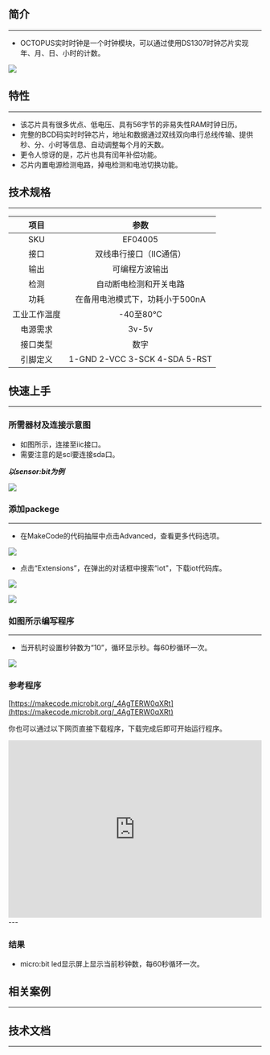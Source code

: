 ## 简介
---
- OCTOPUS实时时钟是一个时钟模块，可以通过使用DS1307时钟芯片实现年、月、日、小时的计数。

 ![](https://i.imgur.com/gqYrhXw.jpg)

## 特性
---
- 该芯片具有很多优点、低电压、具有56字节的非易失性RAM时钟日历。
- 完整的BCD码实时时钟芯片，地址和数据通过双线双向串行总线传输、提供秒、分、小时等信息、自动调整每个月的天数。
- 更令人惊讶的是，芯片也具有闰年补偿功能。
- 芯片内置电源检测电路，掉电检测和电池切换功能。

## 技术规格
---
项目 | 参数 
:-: | :-: 
SKU|EF04005
接口|双线串行接口（IIC通信）
输出|可编程方波输出
检测|自动断电检测和开关电路
功耗|在备用电池模式下，功耗小于500nA
工业工作温度|-40至80℃
电源需求|3v-5v
接口类型|数字
引脚定义|1-GND 2-VCC 3-SCK 4-SDA 5-RST

## 快速上手
---

### 所需器材及连接示意图

- 如图所示，连接至iic接口。
- 需要注意的是scl要连接sda口。

***以sensor:bit为例***

 ![](https://i.imgur.com/WrOpBWb.png)

### 添加packege
---
- 在MakeCode的代码抽屉中点击Advanced，查看更多代码选项。

 ![](https://i.imgur.com/smtcNoB.png)

- 点击“Extensions”，在弹出的对话框中搜索“iot"，下载iot代码库。

 ![](https://i.imgur.com/AaZxCEb.jpg)

 ![](https://i.imgur.com/pVEXZaA.png)

### 如图所示编写程序
---
- 当开机时设置秒钟数为“10”，循环显示秒。每60秒循环一次。

 ![](https://i.imgur.com/pOLA97P.png)

### 参考程序
[https://makecode.microbit.org/_4AgTERW0qXRt](https://makecode.microbit.org/_4AgTERW0qXRt)

你也可以通过以下网页直接下载程序，下载完成后即可开始运行程序。
<div style="position:relative;height:0;padding-bottom:70%;overflow:hidden;"><iframe style="position:absolute;top:0;left:0;width:100%;height:100%;" src="https://makecode.microbit.org/#pub:_4AgTERW0qXRt" frameborder="0" sandbox="allow-popups allow-forms allow-scripts allow-same-origin"></iframe></div>  
---

### 结果
- micro:bit led显示屏上显示当前秒钟数，每60秒循环一次。

## 相关案例
---

## 技术文档
---
